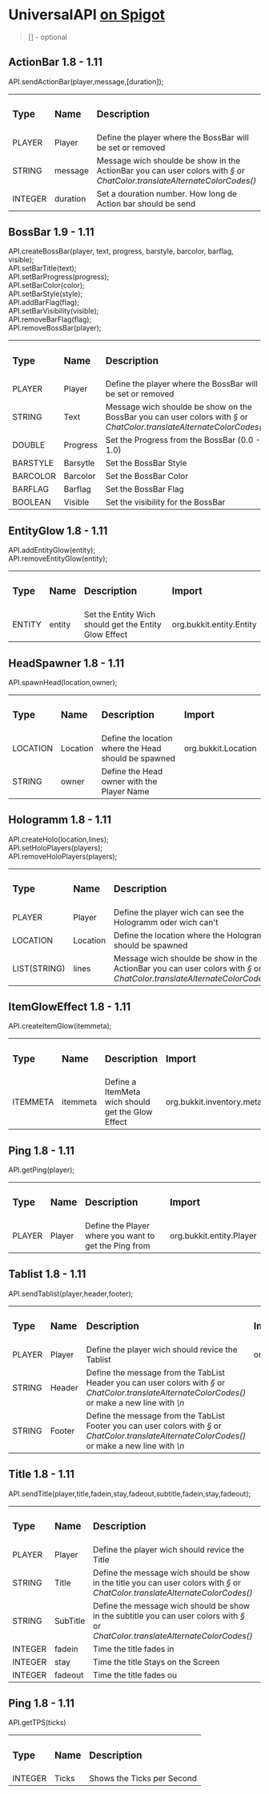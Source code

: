 # UniversalAPI [on Spigot](https://www.spigotmc.org/resources/universal-api-1-8-x-1-11-x.37723/)

> [] - optional

## ActionBar 1.8 - 1.11
API.sendActionBar(player,message,[duration]);
<table>
  <tr>
    <td><h3>Type</h3></td><td><h3>Name</h3></td><td><h3>Description</h3></td><td><h3>Import</h3></td>
  </tr>
  <tr>
    <td>PLAYER</td><td>Player</td><td>Define the player where the BossBar will be set or removed</td><td>org.bukkit.entity.Player</td>
  </tr>
  <tr>
    <td>STRING</td><td>message</td><td>Message wich shoulde be show in the ActionBar you can user colors with <i>§</i> or <i>ChatColor.translateAlternateColorCodes()</i></td><td></td>
  </tr>
  <tr>
    <td>INTEGER</td><td>duration</td><td>Set a douration number. How long de Action bar should be send</td><td></td>
  </tr>
</table>

## BossBar 1.9 - 1.11
API.createBossBar(player, text, progress, barstyle, barcolor, barflag, visible);<br>
API.setBarTitle(text);<br>
API.setBarProgress(progress);<br>
API.setBarColor(color);<br>
API.setBarStyle(style);<br>
API.addBarFlag(flag);<br>
API.setBarVisibility(visible);<br>
API.removeBarFlag(flag);<br>
API.removeBossBar(player);<br>
<table>
  <tr>
    <td><h3>Type</h3></td><td><h3>Name</h3></td><td><h3>Description</h3></td><td><h3>Import</h3></td>
  </tr>
  <tr>
    <td>PLAYER</td><td>Player</td><td>Define the player where the BossBar will be set or removed</td><td>org.bukkit.entity.Player</td>
  </tr>
  <tr>
    <td>STRING</td><td>Text</td><td>Message wich shoulde be show on the BossBar you can user colors with <i>§</i> or <i>ChatColor.translateAlternateColorCodes()</i></td><td></td>
  </tr>
  <tr>
    <td>DOUBLE</td><td>Progress</td><td>Set the Progress from the BossBar (0.0 - 1.0)</td><td></td>
  </tr>
  <tr>
    <td>BARSTYLE</td><td>Barsytle</td><td>Set the BossBar Style</td><td>org.bukkit.boss.BarStyle</td>
  </tr>
  <tr>
    <td>BARCOLOR</td><td>Barcolor</td><td>Set the BossBar Color</td><td>org.bukkit.boss.BarColor</td>
  </tr>
  <tr>
    <td>BARFLAG</td><td>Barflag</td><td>Set the BossBar Flag</td><td>org.bukkit.boss.BarFlag</td>
  </tr>
  <tr>
    <td>BOOLEAN</td><td>Visible</td><td>Set the visibility for the BossBar</td><td></td>
  </tr>
</table>

## EntityGlow 1.8 - 1.11
API.addEntityGlow(entity);<br>
API.removeEntityGlow(entity);
<table>
  <tr>
    <td><h3>Type</h3></td><td><h3>Name</h3></td><td><h3>Description</h3></td><td><h3>Import</h3></td>
  </tr>
  <tr>
    <td>ENTITY</td><td>entity</td><td>Set the Entity Wich should get the Entity Glow Effect </td><td>org.bukkit.entity.Entity</td>
  </tr>
</table>

## HeadSpawner 1.8 - 1.11
API.spawnHead(location,owner);
<table>
  <tr>
    <td><h3>Type</h3></td><td><h3>Name</h3></td><td><h3>Description</h3></td><td><h3>Import</h3></td>
  </tr>
  <tr>
    <td>LOCATION</td><td>Location</td><td>Define the location where the Head should be spawned</td><td>org.bukkit.Location</td>
  </tr>
  <tr>
    <td>STRING</td><td>owner</td><td>Define the Head owner with the Player Name</td><td></td>
  </tr>
</table>

## Hologramm 1.8 - 1.11
API.createHolo(location,lines);<br>
API.setHoloPlayers(players);<br>
API.removeHoloPlayers(players);
<table>
  <tr>
    <td><h3>Type</h3></td><td><h3>Name</h3></td><td><h3>Description</h3></td><td><h3>Import</h3></td>
  </tr>
   <tr>
    <td>PLAYER</td><td>Player</td><td>Define the player wich can see the Hologramm oder wich can't</td><td>org.bukkit.entity.Player</td>
  </tr>
  <tr>
    <td>LOCATION</td><td>Location</td><td>Define the location where the Hologram should be spawned</td><td>org.bukkit.Location</td>
  </tr>
  <tr>
    <td>LIST(STRING)</td><td>lines</td><td>Message wich shoulde be show in the ActionBar you can user colors with <i>§</i> or <i>ChatColor.translateAlternateColorCodes()</i></td><td>java.util.List</td>
  </tr>
</table>

## ItemGlowEffect 1.8 - 1.11
API.createItemGlow(itemmeta);
<table>
  <tr>
    <td><h3>Type</h3></td><td><h3>Name</h3></td><td><h3>Description</h3></td><td><h3>Import</h3></td>
  </tr>
   <tr>
    <td>ITEMMETA</td><td>itemmeta</td><td>Define a ItemMeta wich should get the Glow Effect</td><td>org.bukkit.inventory.meta.ItemMeta</td>
  </tr>
</table>

## Ping 1.8 - 1.11
API.getPing(player);
<table>
  <tr>
    <td><h3>Type</h3></td><td><h3>Name</h3></td><td><h3>Description</h3></td><td><h3>Import</h3></td>
  </tr>
   <tr>
    <td>PLAYER</td><td>Player</td><td>Define the Player where you want to get the Ping from</td><td>org.bukkit.entity.Player</td>
  </tr>
</table>

## Tablist 1.8 - 1.11
API.sendTablist(player,header,footer);
<table>
  <tr>
    <td><h3>Type</h3></td><td><h3>Name</h3></td><td><h3>Description</h3></td><td><h3>Import</h3></td>
  </tr>
   <tr>
    <td>PLAYER</td><td>Player</td><td>Define the player wich should revice the Tablist</td><td>org.bukkit.entity.Player</td>
  </tr>
  <tr>
    <td>STRING</td><td>Header</td><td>Define the message from the TabList Header you can user colors with <i>§</i> or <i>ChatColor.translateAlternateColorCodes()</i> or make a new line with <i>\n</i></td><td></td>
  </tr>
  <tr>
     <td>STRING</td><td>Footer</td><td>Define the message from the TabList Footer you can user colors with <i>§</i> or <i>ChatColor.translateAlternateColorCodes()</i> or make a new line with <i>\n</i></td><td></td>
  </tr>
</table>

## Title 1.8 - 1.11
API.sendTitle(player,title,fadein,stay,fadeout,subtitle,fadein,stay,fadeout);
<table>
  <tr>
    <td><h3>Type</h3></td><td><h3>Name</h3></td><td><h3>Description</h3></td><td><h3>Import</h3></td>
  </tr>
   <tr>
    <td>PLAYER</td><td>Player</td><td>Define the player wich should revice the Title</td><td>org.bukkit.entity.Player</td>
  </tr>
  <tr>
    <td>STRING</td><td>Title</td><td>Define the message wich should be show in the title you can user colors with <i>§</i> or <i>ChatColor.translateAlternateColorCodes()</i></td><td></td>
  </tr>
  <tr>
    <td>STRING</td><td>SubTitle</td><td>Define the message wich should be show in the subtitle you can user colors with <i>§</i> or <i>ChatColor.translateAlternateColorCodes()</i></td><td></td>
  </tr>
  <tr>
     <td>INTEGER</td><td>fadein</td><td>Time the title fades in</td><td></td>
  </tr>
  <tr>
     <td>INTEGER</td><td>stay</td><td>Time the title Stays on the Screen</td><td></td>
  </tr>
  <tr>
     <td>INTEGER</td><td>fadeout</td><td>Time the title fades ou</td><td></td>
  </tr>
</table>

## Ping 1.8 - 1.11
API.getTPS(ticks)
<table>
  <tr>
    <td><h3>Type</h3></td><td><h3>Name</h3></td><td><h3>Description</h3></td>
  </tr>
   <tr>
    <td>INTEGER</td><td>Ticks</td><td>Shows the Ticks per Second</td>
  </tr>
</table>
